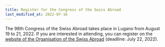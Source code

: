 ```yaml
---
title: Register for the Congress of the Swiss Abroad
last_modified_at: 2022-07-16
---
```


The 98th Congress of the Swiss Abroad takes place in Lugano from August 19 to
21, 2022. If you are interested in attending, you can register on the [website
of the Organisation of the Swiss Abroad][osa] (deadline: July 22, 2022).

[osa]: <https://www.swisscommunity.org/en/offers-events/98th-congress-of-the-swiss-abroad-2022-in-lugano>
